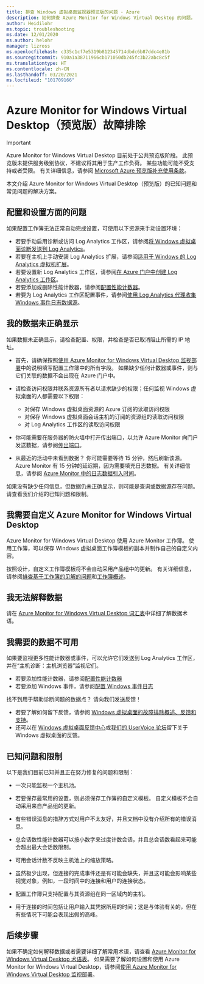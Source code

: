 ```yaml
---
title: 排查 Windows 虚拟桌面监视器预览版的问题 - Azure
description: 如何排查 Azure Monitor for Windows Virtual Desktop 的问题。
author: Heidilohr
ms.topic: troubleshooting
ms.date: 12/01/2020
ms.author: helohr
manager: lizross
ms.openlocfilehash: c335c1cf7e5319b812345714dbdc6b87ddc4e81b
ms.sourcegitcommit: 910a1a38711966cb171050db245fc3b22abc8c5f
ms.translationtype: HT
ms.contentlocale: zh-CN
ms.lasthandoff: 03/20/2021
ms.locfileid: "101709166"
---
```

# <a name="troubleshoot-azure-monitor-for-windows-virtual-desktop-preview"></a>Azure Monitor for Windows Virtual Desktop（预览版）故障排除

>[!IMPORTANT]
>Azure Monitor for Windows Virtual Desktop 目前处于公共预览版阶段。 此预览版未提供服务级别协议，不建议将其用于生产工作负荷。 某些功能可能不受支持或者受限。 有关详细信息，请参阅 [Microsoft Azure 预览版补充使用条款](https://azure.microsoft.com/support/legal/preview-supplemental-terms/)。

本文介绍 Azure Monitor for Windows Virtual Desktop（预览版）的已知问题和常见问题的解决方案。

## <a name="issues-with-configuration-and-setup"></a>配置和设置方面的问题

如果配置工作簿无法正常自动完成设置，可使用以下资源来手动设置环境：

- 若要手动启用诊断或访问 Log Analytics 工作区，请参阅[将 Windows 虚拟桌面诊断发送到 Log Analytics](diagnostics-log-analytics.md)。
- 若要在主机上手动安装 Log Analytics 扩展，请参阅[适用于 Windows 的 Log Analytics 虚拟机扩展](../virtual-machines/extensions/oms-windows.md)。
- 若要设置新 Log Analytics 工作区，请参阅[在 Azure 门户中创建 Log Analytics 工作区](../azure-monitor/logs/quick-create-workspace.md)。
- 若要添加或删除性能计数器，请参阅[配置性能计数器](../azure-monitor/agents/data-sources-performance-counters.md)。
- 若要为 Log Analytics 工作区配置事件，请参阅[使用 Log Analytics 代理收集 Windows 事件日志数据源](../azure-monitor/agents/data-sources-windows-events.md)。

## <a name="my-data-isnt-displaying-properly"></a>我的数据未正确显示

如果数据未正确显示，请检查配置、权限，并检查是否已取消阻止所需的 IP 地址。 

- 首先，请确保按照[使用 Azure Monitor for Windows Virtual Desktop 监视部署](azure-monitor.md)中的说明填写配置工作簿中的所有字段。 如果缺少任何计数器或事件，则与它们关联的数据不会出现在 Azure 门户中。

- 请检查访问权限并联系资源所有者以请求缺少的权限；任何监视 Windows 虚拟桌面的人都需要以下权限：

    - 对保存 Windows 虚拟桌面资源的 Azure 订阅的读取访问权限
    - 对保存 Windows 虚拟桌面会话主机的订阅的资源组的读取访问权限 
    - 对 Log Analytics 工作区的读取访问权限

- 你可能需要在服务器的防火墙中打开传出端口，以允许 Azure Monitor 向门户发送数据，请参阅[传出端口](../azure-monitor/app/ip-addresses.md)。 

- 从最近的活动中未看到数据？ 你可能需要等待 15 分钟，然后刷新该源。 Azure Monitor 有 15 分钟的延迟期，因为需要填充日志数据。 有关详细信息，请参阅 [Azure Monitor 中的日志数据引入时间](../azure-monitor/logs/data-ingestion-time.md)。

如果没有缺少任何信息，但数据仍未正确显示，则可能是查询或数据源存在问题。 请查看我们介绍的已知问题和限制。 

## <a name="i-want-to-customize-azure-monitor-for-windows-virtual-desktop"></a>我需要自定义 Azure Monitor for Windows Virtual Desktop

Azure Monitor for Windows Virtual Desktop 使用 Azure Monitor 工作簿。 使用工作簿，可以保存 Windows 虚拟桌面工作簿模板的副本并制作自己的自定义内容。

按照设计，自定义工作簿模板将不会自动采用产品组中的更新。 有关详细信息，请参阅[排查基于工作簿的见解的问题](../azure-monitor/insights/troubleshoot-workbooks.md)和[工作簿概述](../azure-monitor/visualize/workbooks-overview.md)。

## <a name="i-cant-interpret-the-data"></a>我无法解释数据

请在 [Azure Monitor for Windows Virtual Desktop 词汇表](azure-monitor-glossary.md)中详细了解数据术语。

## <a name="the-data-i-need-isnt-available"></a>我需要的数据不可用

如果要监视更多性能计数器或事件，可以允许它们发送到 Log Analytics 工作区，并在“主机诊断：主机浏览器”监视它们。 

- 若要添加性能计数器，请参阅[配置性能计数器](../azure-monitor/agents/data-sources-performance-counters.md#configuring-performance-counters)
- 若要添加 Windows 事件，请参阅[配置 Windows 事件日志](../azure-monitor/agents/data-sources-windows-events.md#configuring-windows-event-logs)

找不到用于帮助诊断问题的数据点？ 请向我们发送反馈！

- 若要了解如何留下反馈，请参阅 [Windows 虚拟桌面的故障排除概述、反馈和支持](troubleshoot-set-up-overview.md)。
- 还可以在 [Windows 虚拟桌面反馈中心](https://support.microsoft.com/help/4021566/windows-10-send-feedback-to-microsoft-with-feedback-hub-app)或[我们的 UserVoice 论坛](https://windowsvirtualdesktop.uservoice.com/forums/921118-general)留下关于 Windows 虚拟桌面的反馈。

## <a name="known-issues-and-limitations"></a>已知问题和限制

以下是我们目前已知并且正在努力修复的问题和限制：

- 一次只能监视一个主机池。 

- 若要保存最常用的设置，则必须保存工作簿的自定义模板。 自定义模板不会自动采用来自产品组的更新。

- 有些错误消息的措辞方式对用户不太友好，并且文档中没有介绍所有的错误消息。

- 总会话数性能计数器可以按小数字来过度计数会话，并且总会话数看起来可能会超出最大会话数限制。

- 可用会话计数不反映主机池上的缩放策略。 
    
- 虽然极少出现，但连接的完成事件还是有可能会缺失，并且这可能会影响某些视觉对象，例如，一段时间中的连接和用户的连接状态。  
    
- 配置工作簿只支持配置与其资源组在同一区域内的主机。 

- 用于连接的时间包括让用户输入其凭据所用的时间；这是与体验有关的，但在有些情况下可能会表现出假的高峰。 
    

## <a name="next-steps"></a>后续步骤

如果不确定如何解释数据或者需要详细了解常用术语，请查看 [Azure Monitor for Windows Virtual Desktop 术语表](azure-monitor-glossary.md)。 如果需要了解如何设置和使用 Azure Monitor for Windows Virtual Desktop，请参阅[使用 Azure Monitor for Windows Virtual Desktop 监视部署](azure-monitor.md)。